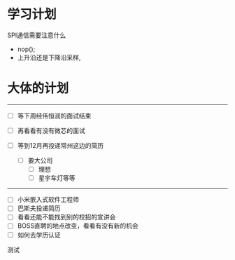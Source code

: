 # 学习计划
SPI通信需要注意什么
- nop();
- 上升沿还是下降沿采样,

# 大体的计划
___
- [ ] 等下周经伟恒润的面试结束
- [ ] 再看看有没有微芯的面试

- [ ] 等到12月再投递常州这边的简历
	- [ ] 要大公司
		- [ ] 理想
		- [ ] 星宇车灯等等

____

- [ ] 小米嵌入式软件工程师
- [ ] 巴斯夫投递简历
- [ ] 看看还能不能找到别的校招的宣讲会
- [ ] BOSS直聘的地点改变，看看有没有新的机会
- [ ] 如何去学历认证

测试